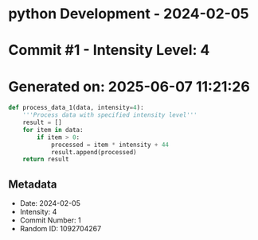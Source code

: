 ﻿# python Development - 2024-02-05
# Commit #1 - Intensity Level: 4
# Generated on: 2025-06-07 11:21:26
```python
def process_data_1(data, intensity=4):
    '''Process data with specified intensity level'''
    result = []
    for item in data:
        if item > 0:
            processed = item * intensity + 44
            result.append(processed)
    return result
```
## Metadata
- Date: 2024-02-05
- Intensity: 4
- Commit Number: 1
- Random ID: 1092704267
